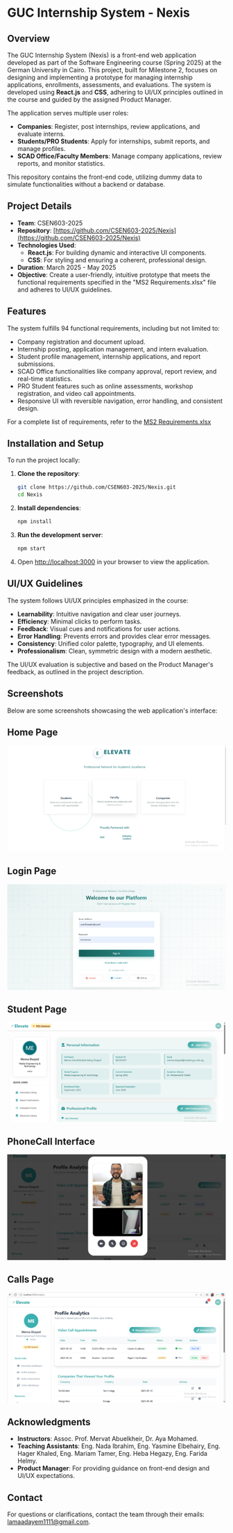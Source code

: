 # GUC Internship System - Nexis

## Overview
The GUC Internship System (Nexis) is a front-end web application developed as part of the Software Engineering course (Spring 2025) at the German University in Cairo. This project, built for Milestone 2, focuses on designing and implementing a prototype for managing internship applications, enrollments, assessments, and evaluations. The system is developed using **React.js** and **CSS**, adhering to UI/UX principles outlined in the course and guided by the assigned Product Manager.

The application serves multiple user roles:
- **Companies**: Register, post internships, review applications, and evaluate interns.
- **Students/PRO Students**: Apply for internships, submit reports, and manage profiles.
- **SCAD Office/Faculty Members**: Manage company applications, review reports, and monitor statistics.

This repository contains the front-end code, utilizing dummy data to simulate functionalities without a backend or database.

## Project Details
- **Team**: CSEN603-2025
- **Repository**: [https://github.com/CSEN603-2025/Nexis](https://github.com/CSEN603-2025/Nexis)
- **Technologies Used**:
  - **React.js**: For building dynamic and interactive UI components.
  - **CSS**: For styling and ensuring a coherent, professional design.
- **Duration**: March 2025 - May 2025
- **Objective**: Create a user-friendly, intuitive prototype that meets the functional requirements specified in the "MS2 Requirements.xlsx" file and adheres to UI/UX guidelines.

## Features
The system fulfills 94 functional requirements, including but not limited to:
- Company registration and document upload.
- Internship posting, application management, and intern evaluation.
- Student profile management, internship applications, and report submissions.
- SCAD Office functionalities like company approval, report review, and real-time statistics.
- PRO Student features such as online assessments, workshop registration, and video call appointments.
- Responsive UI with reversible navigation, error handling, and consistent design.

For a complete list of requirements, refer to the [MS2 Requirements.xlsx](User-Requirements.xlsx)

## Installation and Setup
To run the project locally:

1. **Clone the repository**:
   ```bash
   git clone https://github.com/CSEN603-2025/Nexis.git
   cd Nexis
   ```

2. **Install dependencies**:
   ```bash
   npm install
   ```

3. **Run the development server**:
   ```bash
   npm start
   ```

4. Open [http://localhost:3000](http://localhost:3000) in your browser to view the application.

## UI/UX Guidelines
The system follows UI/UX principles emphasized in the course:
- **Learnability**: Intuitive navigation and clear user journeys.
- **Efficiency**: Minimal clicks to perform tasks.
- **Feedback**: Visual cues and notifications for user actions.
- **Error Handling**: Prevents errors and provides clear error messages.
- **Consistency**: Unified color palette, typography, and UI elements.
- **Professionalism**: Clean, symmetric design with a modern aesthetic.

The UI/UX evaluation is subjective and based on the Product Manager's feedback, as outlined in the project description.

## Screenshots
Below are some screenshots showcasing the web application's interface:
## Home Page
![Home Page](screenshots/Home-Page.png)  
## Login Page
![Login Page](screenshots/Login-Page.png)  
## Student Page
![Student Page](screenshots/Student.png) 
## PhoneCall Interface
![Phone Call Interface](screenshots/Phonecall.png)  
## Calls Page
![Calls Page](screenshots/Calls-Page.png)  




## Acknowledgments
- **Instructors**: Assoc. Prof. Mervat Abuelkheir, Dr. Aya Mohamed.
- **Teaching Assistants**: Eng. Nada Ibrahim, Eng. Yasmine Elbehairy, Eng. Hager Khaled, Eng. Mariam Tamer, Eng. Heba Hegazy, Eng. Farida Helmy.
- **Product Manager**: For providing guidance on front-end design and UI/UX expectations.

## Contact
For questions or clarifications, contact the team through their emails: lamaadayem1111@gmail.com.
